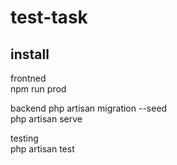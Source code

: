 # test-task

## install

frontned  
npm run prod  

backend
php artisan migration --seed  
php artisan serve  

testing  
php artisan test  
